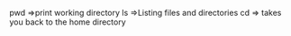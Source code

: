 pwd =>print working directory
ls =>Listing files and directories
cd <ENTER> => takes you back to the home directory
